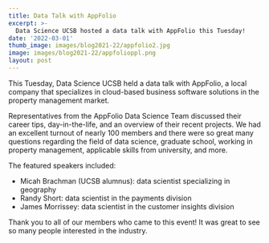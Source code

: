 ```yaml
---
title: Data Talk with AppFolio
excerpt: >-
  Data Science UCSB hosted a data talk with AppFolio this Tuesday!
date: '2022-03-01'
thumb_image: images/blog2021-22/appfolio2.jpg
image: images/blog2021-22/appfolioppl.png
layout: post
---
```


This Tuesday, Data Science UCSB held a data talk with AppFolio, a local company that specializes in cloud-based business software solutions in the property management market. 

Representatives from the AppFolio Data Science Team discussed their career tips, day-in-the-life, and an overview of their recent projects. We had an excellent turnout of nearly 100 members and there were so great many questions regarding the field of data science, graduate school, working in property management, applicable skills from university, and more.  

The featured speakers included:

* Micah Brachman (UCSB alumnus): data scientist specializing in geography
* Randy Short: data scientist in the payments division
* James Morrissey: data scientist in the customer insights division

Thank you to all of our members who came to this event! It was great to see so many people interested in the industry.